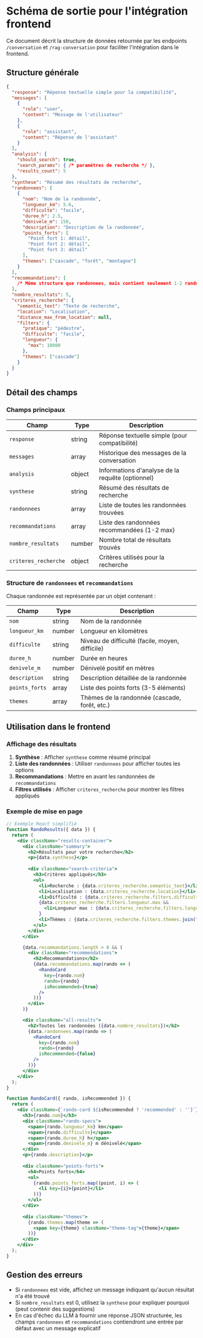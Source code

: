 # Schéma de sortie pour l'intégration frontend

Ce document décrit la structure de données retournée par les endpoints `/conversation` et `/rag-conversation` pour faciliter l'intégration dans le frontend.

## Structure générale

```json
{
  "response": "Réponse textuelle simple pour la compatibilité",
  "messages": [
    {
      "role": "user",
      "content": "Message de l'utilisateur"
    },
    {
      "role": "assistant",
      "content": "Réponse de l'assistant"
    }
  ],
  "analysis": {
    "should_search": true,
    "search_params": { /* paramètres de recherche */ },
    "results_count": 5
  },
  "synthese": "Résumé des résultats de recherche",
  "randonnees": [
    {
      "nom": "Nom de la randonnée",
      "longueur_km": 5.6,
      "difficulte": "facile",
      "duree_h": 2.5,
      "denivele_m": 150,
      "description": "Description de la randonnée",
      "points_forts": [
        "Point fort 1: détail",
        "Point fort 2: détail",
        "Point fort 3: détail"
      ],
      "themes": ["cascade", "forêt", "montagne"]
    }
  ],
  "recommandations": [
    /* Même structure que randonnees, mais contient seulement 1-2 randonnées recommandées */
  ],
  "nombre_resultats": 5,
  "criteres_recherche": {
    "semantic_text": "Texte de recherche",
    "location": "Localisation",
    "distance_max_from_location": null,
    "filters": {
      "pratique": "pédestre",
      "difficulte": "facile",
      "longueur": {
        "max": 10000
      },
      "themes": ["cascade"]
    }
  }
}
```

## Détail des champs

### Champs principaux

| Champ | Type | Description |
|-------|------|-------------|
| `response` | string | Réponse textuelle simple (pour compatibilité) |
| `messages` | array | Historique des messages de la conversation |
| `analysis` | object | Informations d'analyse de la requête (optionnel) |
| `synthese` | string | Résumé des résultats de recherche |
| `randonnees` | array | Liste de toutes les randonnées trouvées |
| `recommandations` | array | Liste des randonnées recommandées (1-2 max) |
| `nombre_resultats` | number | Nombre total de résultats trouvés |
| `criteres_recherche` | object | Critères utilisés pour la recherche |

### Structure de `randonnees` et `recommandations`

Chaque randonnée est représentée par un objet contenant :

| Champ | Type | Description |
|-------|------|-------------|
| `nom` | string | Nom de la randonnée |
| `longueur_km` | number | Longueur en kilomètres |
| `difficulte` | string | Niveau de difficulté (facile, moyen, difficile) |
| `duree_h` | number | Durée en heures |
| `denivele_m` | number | Dénivelé positif en mètres |
| `description` | string | Description détaillée de la randonnée |
| `points_forts` | array | Liste des points forts (3-5 éléments) |
| `themes` | array | Thèmes de la randonnée (cascade, forêt, etc.) |

## Utilisation dans le frontend

### Affichage des résultats

1. **Synthèse** : Afficher `synthese` comme résumé principal
2. **Liste des randonnées** : Utiliser `randonnees` pour afficher toutes les options
3. **Recommandations** : Mettre en avant les randonnées de `recommandations`
4. **Filtres utilisés** : Afficher `criteres_recherche` pour montrer les filtres appliqués

### Exemple de mise en page

```jsx
// Exemple React simplifié
function RandoResults({ data }) {
  return (
    <div className="results-container">
      <div className="summary">
        <h2>Résultats pour votre recherche</h2>
        <p>{data.synthese}</p>
        
        <div className="search-criteria">
          <h3>Critères appliqués</h3>
          <ul>
            <li>Recherche : {data.criteres_recherche.semantic_text}</li>
            <li>Localisation : {data.criteres_recherche.location}</li>
            <li>Difficulté : {data.criteres_recherche.filters.difficulte || "Toutes"}</li>
            {data.criteres_recherche.filters.longueur.max && 
              <li>Longueur max : {data.criteres_recherche.filters.longueur.max/1000} km</li>
            }
            <li>Thèmes : {data.criteres_recherche.filters.themes.join(", ")}</li>
          </ul>
        </div>
      </div>

      {data.recommandations.length > 0 && (
        <div className="recommendations">
          <h2>Recommandations</h2>
          {data.recommandations.map(rando => (
            <RandoCard 
              key={rando.nom} 
              rando={rando} 
              isRecommended={true} 
            />
          ))}
        </div>
      )}

      <div className="all-results">
        <h2>Toutes les randonnées ({data.nombre_resultats})</h2>
        {data.randonnees.map(rando => (
          <RandoCard 
            key={rando.nom} 
            rando={rando} 
            isRecommended={false} 
          />
        ))}
      </div>
    </div>
  );
}

function RandoCard({ rando, isRecommended }) {
  return (
    <div className={`rando-card ${isRecommended ? 'recommended' : ''}`}>
      <h3>{rando.nom}</h3>
      <div className="rando-specs">
        <span>{rando.longueur_km} km</span>
        <span>{rando.difficulte}</span>
        <span>{rando.duree_h} h</span>
        <span>{rando.denivele_m} m dénivelé</span>
      </div>
      <p>{rando.description}</p>
      
      <div className="points-forts">
        <h4>Points forts</h4>
        <ul>
          {rando.points_forts.map((point, i) => (
            <li key={i}>{point}</li>
          ))}
        </ul>
      </div>
      
      <div className="themes">
        {rando.themes.map(theme => (
          <span key={theme} className="theme-tag">{theme}</span>
        ))}
      </div>
    </div>
  );
}
```

## Gestion des erreurs

- Si `randonnees` est vide, affichez un message indiquant qu'aucun résultat n'a été trouvé
- Si `nombre_resultats` est 0, utilisez la `synthese` pour expliquer pourquoi (peut contenir des suggestions)
- En cas d'échec du LLM à fournir une réponse JSON structurée, les champs `randonnees` et `recommandations` contiendront une entrée par défaut avec un message explicatif 